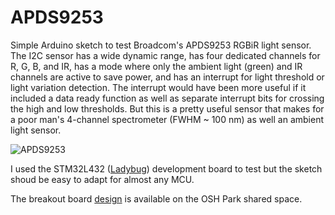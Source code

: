 # APDS9253

Simple Arduino sketch to test Broadcom's APDS9253 RGBiR light sensor. The I2C sensor has a wide dynamic range, has four dedicated channels for R, G, B, and IR, has a mode where only the ambient light (green) and IR channels are active to save power, and has an interrupt for light threshold or light variation detection. The interrupt would have been more useful if it included a data ready function as well as separate interrupt bits for crossing the high and low thresholds. But this is a pretty useful sensor that makes for a poor man's 4-channel spectrometer (FWHM ~ 100 nm) as well an ambient light sensor.

![APDS9253](https://user-images.githubusercontent.com/6698410/128101546-b2eb92d6-e1f3-4c89-8ffc-c4788b52b8da.jpg)

I used the STM32L432 ([Ladybug](https://www.tindie.com/products/tleracorp/ladybug-stm32l432-development-board/)) development board to test but the sketch shoud be easy to adapt for almost any MCU.

The breakout board [design](https://oshpark.com/shared_projects/T91eXOoo) is available on the OSH Park shared space.
